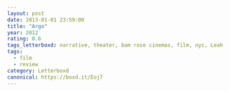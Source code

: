 ```yaml
---
layout: post 
date: 2013-01-01 23:59:00
title: "Argo"
year: 2012
rating: 0.6
tags_letterboxd: narrative, theater, bam rose cinemas, film, nyc, Leah
tags:
  - film
  - review
category: Letterboxd
canonical: https://boxd.it/Eoj7
---
```

